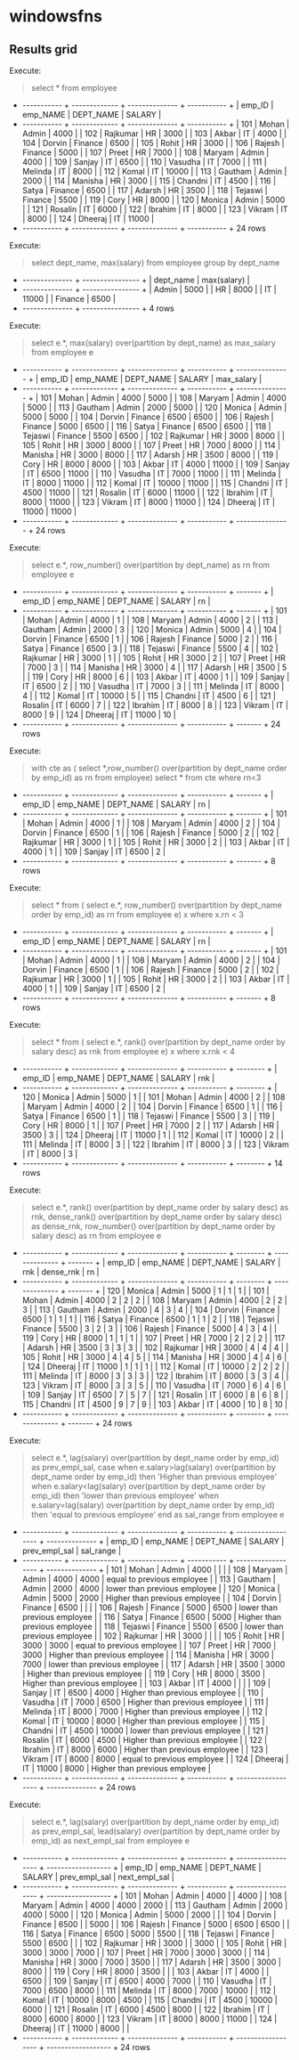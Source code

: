 # windowsfns

Results grid
------------
Execute:
> select * from employee

+ ----------- + ------------- + -------------- + ----------- +
| emp_ID      | emp_NAME      | DEPT_NAME      | SALARY      |
+ ----------- + ------------- + -------------- + ----------- +
| 101         | Mohan         | Admin          | 4000        |
| 102         | Rajkumar      | HR             | 3000        |
| 103         | Akbar         | IT             | 4000        |
| 104         | Dorvin        | Finance        | 6500        |
| 105         | Rohit         | HR             | 3000        |
| 106         | Rajesh        | Finance        | 5000        |
| 107         | Preet         | HR             | 7000        |
| 108         | Maryam        | Admin          | 4000        |
| 109         | Sanjay        | IT             | 6500        |
| 110         | Vasudha       | IT             | 7000        |
| 111         | Melinda       | IT             | 8000        |
| 112         | Komal         | IT             | 10000       |
| 113         | Gautham       | Admin          | 2000        |
| 114         | Manisha       | HR             | 3000        |
| 115         | Chandni       | IT             | 4500        |
| 116         | Satya         | Finance        | 6500        |
| 117         | Adarsh        | HR             | 3500        |
| 118         | Tejaswi       | Finance        | 5500        |
| 119         | Cory          | HR             | 8000        |
| 120         | Monica        | Admin          | 5000        |
| 121         | Rosalin       | IT             | 6000        |
| 122         | Ibrahim       | IT             | 8000        |
| 123         | Vikram        | IT             | 8000        |
| 124         | Dheeraj       | IT             | 11000       |
+ ----------- + ------------- + -------------- + ----------- +
24 rows

Execute:
> select dept_name, max(salary) from employee
group by dept_name

+ -------------- + ---------------- +
| dept_name      | max(salary)      |
+ -------------- + ---------------- +
| Admin          | 5000             |
| HR             | 8000             |
| IT             | 11000            |
| Finance        | 6500             |
+ -------------- + ---------------- +
4 rows

Execute:
> select e.*,
max(salary) over(partition by dept_name) as max_salary
from employee e

+ ----------- + ------------- + -------------- + ----------- + --------------- +
| emp_ID      | emp_NAME      | DEPT_NAME      | SALARY      | max_salary      |
+ ----------- + ------------- + -------------- + ----------- + --------------- +
| 101         | Mohan         | Admin          | 4000        | 5000            |
| 108         | Maryam        | Admin          | 4000        | 5000            |
| 113         | Gautham       | Admin          | 2000        | 5000            |
| 120         | Monica        | Admin          | 5000        | 5000            |
| 104         | Dorvin        | Finance        | 6500        | 6500            |
| 106         | Rajesh        | Finance        | 5000        | 6500            |
| 116         | Satya         | Finance        | 6500        | 6500            |
| 118         | Tejaswi       | Finance        | 5500        | 6500            |
| 102         | Rajkumar      | HR             | 3000        | 8000            |
| 105         | Rohit         | HR             | 3000        | 8000            |
| 107         | Preet         | HR             | 7000        | 8000            |
| 114         | Manisha       | HR             | 3000        | 8000            |
| 117         | Adarsh        | HR             | 3500        | 8000            |
| 119         | Cory          | HR             | 8000        | 8000            |
| 103         | Akbar         | IT             | 4000        | 11000           |
| 109         | Sanjay        | IT             | 6500        | 11000           |
| 110         | Vasudha       | IT             | 7000        | 11000           |
| 111         | Melinda       | IT             | 8000        | 11000           |
| 112         | Komal         | IT             | 10000       | 11000           |
| 115         | Chandni       | IT             | 4500        | 11000           |
| 121         | Rosalin       | IT             | 6000        | 11000           |
| 122         | Ibrahim       | IT             | 8000        | 11000           |
| 123         | Vikram        | IT             | 8000        | 11000           |
| 124         | Dheeraj       | IT             | 11000       | 11000           |
+ ----------- + ------------- + -------------- + ----------- + --------------- +
24 rows

Execute:
> select e.*,
row_number() over(partition by dept_name) as rn
from employee e

+ ----------- + ------------- + -------------- + ----------- + ------- +
| emp_ID      | emp_NAME      | DEPT_NAME      | SALARY      | rn      |
+ ----------- + ------------- + -------------- + ----------- + ------- +
| 101         | Mohan         | Admin          | 4000        | 1       |
| 108         | Maryam        | Admin          | 4000        | 2       |
| 113         | Gautham       | Admin          | 2000        | 3       |
| 120         | Monica        | Admin          | 5000        | 4       |
| 104         | Dorvin        | Finance        | 6500        | 1       |
| 106         | Rajesh        | Finance        | 5000        | 2       |
| 116         | Satya         | Finance        | 6500        | 3       |
| 118         | Tejaswi       | Finance        | 5500        | 4       |
| 102         | Rajkumar      | HR             | 3000        | 1       |
| 105         | Rohit         | HR             | 3000        | 2       |
| 107         | Preet         | HR             | 7000        | 3       |
| 114         | Manisha       | HR             | 3000        | 4       |
| 117         | Adarsh        | HR             | 3500        | 5       |
| 119         | Cory          | HR             | 8000        | 6       |
| 103         | Akbar         | IT             | 4000        | 1       |
| 109         | Sanjay        | IT             | 6500        | 2       |
| 110         | Vasudha       | IT             | 7000        | 3       |
| 111         | Melinda       | IT             | 8000        | 4       |
| 112         | Komal         | IT             | 10000       | 5       |
| 115         | Chandni       | IT             | 4500        | 6       |
| 121         | Rosalin       | IT             | 6000        | 7       |
| 122         | Ibrahim       | IT             | 8000        | 8       |
| 123         | Vikram        | IT             | 8000        | 9       |
| 124         | Dheeraj       | IT             | 11000       | 10      |
+ ----------- + ------------- + -------------- + ----------- + ------- +
24 rows

Execute:
> with cte as (
           select *,row_number() over(partition by dept_name order by emp_id) as rn from employee)
            select * from cte where rn<3

+ ----------- + ------------- + -------------- + ----------- + ------- +
| emp_ID      | emp_NAME      | DEPT_NAME      | SALARY      | rn      |
+ ----------- + ------------- + -------------- + ----------- + ------- +
| 101         | Mohan         | Admin          | 4000        | 1       |
| 108         | Maryam        | Admin          | 4000        | 2       |
| 104         | Dorvin        | Finance        | 6500        | 1       |
| 106         | Rajesh        | Finance        | 5000        | 2       |
| 102         | Rajkumar      | HR             | 3000        | 1       |
| 105         | Rohit         | HR             | 3000        | 2       |
| 103         | Akbar         | IT             | 4000        | 1       |
| 109         | Sanjay        | IT             | 6500        | 2       |
+ ----------- + ------------- + -------------- + ----------- + ------- +
8 rows

Execute:
> select * from (
	select e.*,
	row_number() over(partition by dept_name order by emp_id) as rn
	from employee e) x
where x.rn < 3

+ ----------- + ------------- + -------------- + ----------- + ------- +
| emp_ID      | emp_NAME      | DEPT_NAME      | SALARY      | rn      |
+ ----------- + ------------- + -------------- + ----------- + ------- +
| 101         | Mohan         | Admin          | 4000        | 1       |
| 108         | Maryam        | Admin          | 4000        | 2       |
| 104         | Dorvin        | Finance        | 6500        | 1       |
| 106         | Rajesh        | Finance        | 5000        | 2       |
| 102         | Rajkumar      | HR             | 3000        | 1       |
| 105         | Rohit         | HR             | 3000        | 2       |
| 103         | Akbar         | IT             | 4000        | 1       |
| 109         | Sanjay        | IT             | 6500        | 2       |
+ ----------- + ------------- + -------------- + ----------- + ------- +
8 rows

Execute:
> select * from (
	select e.*,
	rank() over(partition by dept_name order by salary desc) as rnk
	from employee e) x
where x.rnk < 4

+ ----------- + ------------- + -------------- + ----------- + -------- +
| emp_ID      | emp_NAME      | DEPT_NAME      | SALARY      | rnk      |
+ ----------- + ------------- + -------------- + ----------- + -------- +
| 120         | Monica        | Admin          | 5000        | 1        |
| 101         | Mohan         | Admin          | 4000        | 2        |
| 108         | Maryam        | Admin          | 4000        | 2        |
| 104         | Dorvin        | Finance        | 6500        | 1        |
| 116         | Satya         | Finance        | 6500        | 1        |
| 118         | Tejaswi       | Finance        | 5500        | 3        |
| 119         | Cory          | HR             | 8000        | 1        |
| 107         | Preet         | HR             | 7000        | 2        |
| 117         | Adarsh        | HR             | 3500        | 3        |
| 124         | Dheeraj       | IT             | 11000       | 1        |
| 112         | Komal         | IT             | 10000       | 2        |
| 111         | Melinda       | IT             | 8000        | 3        |
| 122         | Ibrahim       | IT             | 8000        | 3        |
| 123         | Vikram        | IT             | 8000        | 3        |
+ ----------- + ------------- + -------------- + ----------- + -------- +
14 rows

Execute:
> select e.*,
rank() over(partition by dept_name order by salary desc) as rnk,
dense_rank() over(partition by dept_name order by salary desc) as dense_rnk,
row_number() over(partition by dept_name order by salary desc) as rn
from employee e

+ ----------- + ------------- + -------------- + ----------- + -------- + -------------- + ------- +
| emp_ID      | emp_NAME      | DEPT_NAME      | SALARY      | rnk      | dense_rnk      | rn      |
+ ----------- + ------------- + -------------- + ----------- + -------- + -------------- + ------- +
| 120         | Monica        | Admin          | 5000        | 1        | 1              | 1       |
| 101         | Mohan         | Admin          | 4000        | 2        | 2              | 2       |
| 108         | Maryam        | Admin          | 4000        | 2        | 2              | 3       |
| 113         | Gautham       | Admin          | 2000        | 4        | 3              | 4       |
| 104         | Dorvin        | Finance        | 6500        | 1        | 1              | 1       |
| 116         | Satya         | Finance        | 6500        | 1        | 1              | 2       |
| 118         | Tejaswi       | Finance        | 5500        | 3        | 2              | 3       |
| 106         | Rajesh        | Finance        | 5000        | 4        | 3              | 4       |
| 119         | Cory          | HR             | 8000        | 1        | 1              | 1       |
| 107         | Preet         | HR             | 7000        | 2        | 2              | 2       |
| 117         | Adarsh        | HR             | 3500        | 3        | 3              | 3       |
| 102         | Rajkumar      | HR             | 3000        | 4        | 4              | 4       |
| 105         | Rohit         | HR             | 3000        | 4        | 4              | 5       |
| 114         | Manisha       | HR             | 3000        | 4        | 4              | 6       |
| 124         | Dheeraj       | IT             | 11000       | 1        | 1              | 1       |
| 112         | Komal         | IT             | 10000       | 2        | 2              | 2       |
| 111         | Melinda       | IT             | 8000        | 3        | 3              | 3       |
| 122         | Ibrahim       | IT             | 8000        | 3        | 3              | 4       |
| 123         | Vikram        | IT             | 8000        | 3        | 3              | 5       |
| 110         | Vasudha       | IT             | 7000        | 6        | 4              | 6       |
| 109         | Sanjay        | IT             | 6500        | 7        | 5              | 7       |
| 121         | Rosalin       | IT             | 6000        | 8        | 6              | 8       |
| 115         | Chandni       | IT             | 4500        | 9        | 7              | 9       |
| 103         | Akbar         | IT             | 4000        | 10       | 8              | 10      |
+ ----------- + ------------- + -------------- + ----------- + -------- + -------------- + ------- +
24 rows

Execute:
> select 
     e.*,
     lag(salary) over(partition by dept_name order by emp_id) as prev_empl_sal,
     case when e.salary>lag(salary) over(partition by dept_name order by emp_id) then 'Higher than previous employee'
     when e.salary<lag(salary) over(partition by dept_name order by emp_id) then 'lower than previous employee'
     when e.salary=lag(salary) over(partition by dept_name order by emp_id) then 'equal to previous employee'
     end as sal_range
     from employee e

+ ----------- + ------------- + -------------- + ----------- + ------------------ + -------------- +
| emp_ID      | emp_NAME      | DEPT_NAME      | SALARY      | prev_empl_sal      | sal_range      |
+ ----------- + ------------- + -------------- + ----------- + ------------------ + -------------- +
| 101         | Mohan         | Admin          | 4000        |                    |                |
| 108         | Maryam        | Admin          | 4000        | 4000               | equal to previous employee |
| 113         | Gautham       | Admin          | 2000        | 4000               | lower than previous employee |
| 120         | Monica        | Admin          | 5000        | 2000               | Higher than previous employee |
| 104         | Dorvin        | Finance        | 6500        |                    |                |
| 106         | Rajesh        | Finance        | 5000        | 6500               | lower than previous employee |
| 116         | Satya         | Finance        | 6500        | 5000               | Higher than previous employee |
| 118         | Tejaswi       | Finance        | 5500        | 6500               | lower than previous employee |
| 102         | Rajkumar      | HR             | 3000        |                    |                |
| 105         | Rohit         | HR             | 3000        | 3000               | equal to previous employee |
| 107         | Preet         | HR             | 7000        | 3000               | Higher than previous employee |
| 114         | Manisha       | HR             | 3000        | 7000               | lower than previous employee |
| 117         | Adarsh        | HR             | 3500        | 3000               | Higher than previous employee |
| 119         | Cory          | HR             | 8000        | 3500               | Higher than previous employee |
| 103         | Akbar         | IT             | 4000        |                    |                |
| 109         | Sanjay        | IT             | 6500        | 4000               | Higher than previous employee |
| 110         | Vasudha       | IT             | 7000        | 6500               | Higher than previous employee |
| 111         | Melinda       | IT             | 8000        | 7000               | Higher than previous employee |
| 112         | Komal         | IT             | 10000       | 8000               | Higher than previous employee |
| 115         | Chandni       | IT             | 4500        | 10000              | lower than previous employee |
| 121         | Rosalin       | IT             | 6000        | 4500               | Higher than previous employee |
| 122         | Ibrahim       | IT             | 8000        | 6000               | Higher than previous employee |
| 123         | Vikram        | IT             | 8000        | 8000               | equal to previous employee |
| 124         | Dheeraj       | IT             | 11000       | 8000               | Higher than previous employee |
+ ----------- + ------------- + -------------- + ----------- + ------------------ + -------------- +
24 rows

Execute:
> select e.*,
lag(salary) over(partition by dept_name order by emp_id) as prev_empl_sal,
lead(salary) over(partition by dept_name order by emp_id) as next_empl_sal
from employee e

+ ----------- + ------------- + -------------- + ----------- + ------------------ + ------------------ +
| emp_ID      | emp_NAME      | DEPT_NAME      | SALARY      | prev_empl_sal      | next_empl_sal      |
+ ----------- + ------------- + -------------- + ----------- + ------------------ + ------------------ +
| 101         | Mohan         | Admin          | 4000        |                    | 4000               |
| 108         | Maryam        | Admin          | 4000        | 4000               | 2000               |
| 113         | Gautham       | Admin          | 2000        | 4000               | 5000               |
| 120         | Monica        | Admin          | 5000        | 2000               |                    |
| 104         | Dorvin        | Finance        | 6500        |                    | 5000               |
| 106         | Rajesh        | Finance        | 5000        | 6500               | 6500               |
| 116         | Satya         | Finance        | 6500        | 5000               | 5500               |
| 118         | Tejaswi       | Finance        | 5500        | 6500               |                    |
| 102         | Rajkumar      | HR             | 3000        |                    | 3000               |
| 105         | Rohit         | HR             | 3000        | 3000               | 7000               |
| 107         | Preet         | HR             | 7000        | 3000               | 3000               |
| 114         | Manisha       | HR             | 3000        | 7000               | 3500               |
| 117         | Adarsh        | HR             | 3500        | 3000               | 8000               |
| 119         | Cory          | HR             | 8000        | 3500               |                    |
| 103         | Akbar         | IT             | 4000        |                    | 6500               |
| 109         | Sanjay        | IT             | 6500        | 4000               | 7000               |
| 110         | Vasudha       | IT             | 7000        | 6500               | 8000               |
| 111         | Melinda       | IT             | 8000        | 7000               | 10000              |
| 112         | Komal         | IT             | 10000       | 8000               | 4500               |
| 115         | Chandni       | IT             | 4500        | 10000              | 6000               |
| 121         | Rosalin       | IT             | 6000        | 4500               | 8000               |
| 122         | Ibrahim       | IT             | 8000        | 6000               | 8000               |
| 123         | Vikram        | IT             | 8000        | 8000               | 11000              |
| 124         | Dheeraj       | IT             | 11000       | 8000               |                    |
+ ----------- + ------------- + -------------- + ----------- + ------------------ + ------------------ +
24 rows

